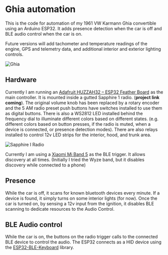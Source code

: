 # Ghia automation
This is the code for automation of my 1961 VW Karmann Ghia convertible using an Arduino ESP32. It adds presence detection when the car is off and BLE audio control when the car is on.

Future versions will add tachometer and temperature readings of the engine, GPS and telemetry data, and additional interior and exterior lighting controls.

![Ghia](https://github.christophkhouri.com/ghia/ghia.jpeg?)

## Hardware
Currently I am running an [Adafruit HUZZAH32 – ESP32 Feather Board](https://www.adafruit.com/product/3405) as the main controller. It is mounted inside a gutted Sapphire 1 radio. (**project link coming**). The original volume knob has been replaced by a rotary encoder and the 5 AM radio preset push buttons have switches installed to use them as digital buttons. There is also a WS2812 LED installed behind the frequency dial to illuminate different colors based on different states. (e.g. different colors based on button presses, if the radio is muted, when a device is connected, or presence detection modes). There are also relays installed to control 12v LED strips for the interior, hood, and trunk area.

![Sapphire I Radio](https://github.christophkhouri.com/ghia/sapphite_I_gutted.jpeg?)

Currently I am using a [Xiaomi Mi Band 5](https://amzn.to/3rdBexL) as the BLE trigger. It allows discovery at all times. (Initially I tried the Wyze band, but it disables discovery while connected to a phone)

## Presence
While the car is off, it scans for known bluetooth devices every minute. If a device is found, it simply turns on some interior lights (for now). Once the car is turned on, by sensing a 12v input from the ignition, it disables BLE scanning to dedicate resources to the Audio Control.

## BLE Audio control
While the car is on, the buttons on the radio trigger calls to the connected BLE device to control the audio.
The ESP32 connects as a HID device using the [ESP32-BLE-Keyboard](https://github.com/T-vK/ESP32-BLE-Keyboard) library.



